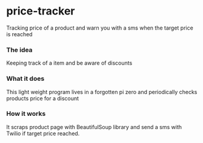# price-tracker
Tracking price of a product and warn you with a sms when the target price is reached
  
### The idea  
Keeping track of a item and be aware of discounts
  
### What it does  
This light weight program lives in a forgotten pi zero and periodically checks products price for a discount
  
### How it works  
It scraps product page with BeautifulSoup library and send a sms with Twilio if target price reached.
